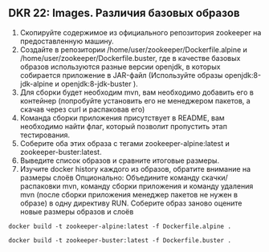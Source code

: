 ## DKR 22: Images. Различия базовых образов

1. Скопируйте содержимое из официального репозитория zookeeper на предоставленную машину.
2. Создайте в репозитории /home/user/zookeeper/Dockerfile.alpine и /home/user/zookeeper/Dockerfile.buster, где в качестве базовых образов используются разные версии openjdk, в которых собирается приложение в JAR-файл (Используйте образы openjdk:8-jdk-alpine и openjdk:8-jdk-buster ).
3. Для сборки будет необходим mvn, вам необходимо добавить его в контейнер (попробуйте установить его не менеджером пакетов, а скачав через curl и распаковав его)
4. Команда сборки приложения присутствует в README, вам необходимо найти флаг, который позволит пропустить этап тестирования.
5. Соберите оба этих образа c тегами zookeeper-alpine:latest и zookeeper-buster:latest.
6. Выведите список образов и сравните итоговые размеры.
7. Изучите docker history каждого из образов, обратите внимание на размеры слоёв
Опционально: Объедините команду скачки/распаковки mvn, команду сборки приложения и команду удаления mvn (после сборки приложения менеджер пакетов не нужен в образе) в одну директиву RUN. Соберите образ заново оцените новые размеры образов и слоёв

``` docker build -t zookeeper-alpine:latest -f Dockerfile.alpine . ```

``` docker build -t zookeeper-buster:latest -f Dockerfile.buster . ```
